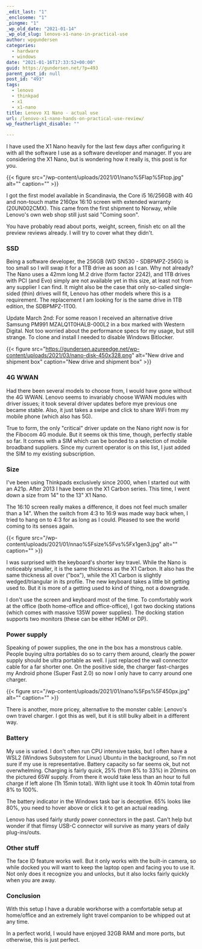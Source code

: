 ```yaml
---
_edit_last: "1"
_encloseme: "1"
_pingme: "1"
_wp_old_date: "2021-01-14"
_wp_old_slug: lenovo-x1-nano-in-practical-use
author: wpgundersen
categories:
  - hardware
  - windows
date: "2021-01-16T17:33:52+00:00"
guid: https://gundersen.net/?p=493
parent_post_id: null
post_id: "493"
tags:
  - lenovo
  - thinkpad
  - x1
  - x1-nano
title: Lenovo X1 Nano - actual use
url: /lenovo-x1-nano-hands-on-practical-use-review/
wp_featherlight_disable: ""

---
```

I have used the X1 Nano heavily for the last few days after configuring it with all the software I use as a software developer and manager. If you are considering the X1 Nano, but is wondering how it really is, this post is for you.

{{< figure src="/wp-content/uploads/2021/01/nano%5Flap%5Ftop.jpg" alt="" caption="" >}}

I got the first model available in Scandinavia, the Core i5 16/256GB with 4G and non-touch matte 2160px 16:10 screen with extended warranty (20UN002CMX). This came from the first shipment to Norway, while Lenovo's own web shop still just said "Coming soon".

You have probably read about ports, weight, screen, finish etc on all the preview reviews already. I will try to cover what they didn't.

### SSD

Being a software developer, the 256GB (WD SN530 - SDBPMPZ-256G) is too small so I will swap it for a 1TB drive as soon as I can. Why not already? The Nano uses a 42mm long M.2 drive (form factor 2242), and 1TB drives with PCI (and Evo) simply are not available yet in this size, at least not from any supplier I can find. It might also be the case that only so-called single-sided (thin) drives will fit, Lenovo has other models where this is a requirement. The replacement I am looking for is the same drive in 1TB edition, the SDBPMPZ-1T00.

Update March 2nd: For some reason I received an alternative drive Samsung PM991 MZALQ1T0HALB-000L2 in a box marked with Western Digital. Not too worried about the performance specs for my usage, but still strange. To clone and install I needed to disable Windows Bitlocker.

{{< figure src="https://gundersen.azureedge.net/wp-content/uploads/2021/03/nano-disk-450x328.png" alt="New drive and shipment box" caption="New drive and shipment box" >}}

### 4G WWAN

Had there been several models to choose from, I would have gone without the 4G WWAN. Lenovo seems to invariably choose WWAN modules with driver issues; it took several driver updates before mye previous one became stable. Also, it just takes a swipe and click to share WiFi from my mobile phone (which also has 5G).

True to form, the only "critical" driver update on the Nano right now is for the Fibocom 4G module. But it seems ok this time, though, perfectly stable so far. It comes with a SIM which can be bonded to a selection of mobile broadband suppliers. Since my current operator is on this list, I just added the SIM to my existing subscription.

### Size

I've been using Thinkpads exclusively since 2000, when I started out with an A21p. After 2013 I have been on the X1 Carbon series. This time, I went down a size from 14" to the 13" X1 Nano.

The 16:10 screen really makes a difference, it does not feel much smaller than a 14". When the switch from 4:3 to 16:9 was made way back when, I tried to hang on to 4:3 for as long as I could. Pleased to see the world coming to its senses again.

{{< figure src="/wp-content/uploads/2021/01/nnao%5Fsize%5Fvs%5Fx1gen3.jpg" alt="" caption="" >}}

I was surprised with the keyboard's shorter key travel. While the Nano is noticeably smaller, it is the same thickness as the X1 Carbon. It also has the same thickness all over ("box"), while the X1 Carbon is slightly wedged/triangular in its profile. The new keyboard takes a little bit getting used to. But it is more of a getting used to kind of thing, not a downgrade.

I don't use the screen and keyboard most of the time. To comfortably work at the office (both home-office and office-office), I got two docking stations (which comes with massive 135W power supplies). The docking station supports two monitors (these can be either HDMI or DP).

### Power supply

Speaking of power supplies, the one in the box has a monstrous cable. People buying ultra portables do so to carry them around, clearly the power supply should be ultra portable as well. I just replaced the wall connector cable for a far shorter one. On the positive side, the charger fast-charges my Android phone (Super Fast 2.0) so now I only have to carry around one charger.

{{< figure src="/wp-content/uploads/2021/01/nano%5Fps%5F450px.jpg" alt="" caption="" >}}

There is another, more pricey, alternative to the monster cable: Lenovo's own travel charger. I got this as well, but it is still bulky albeit in a different way.

### Battery

My use is varied. I don't often run CPU intensive tasks, but I often have a WSL2 (Windows Subsystem for Linux) Ubuntu in the background, so I'm not sure if my use is representative. Battery capacity so far seems ok, but not overwhelming. Charging is fairly quick, 25% (from 8% to 33%) in 20mins on the pictured 65W supply. From there it would take less than an hour to full charge if left alone (1h 15min total). With light use it took 1h 40min total from 8% to 100%.

The battery indicator in the Windows task bar is deceptive. 65% looks like 80%, you need to hover above or click it to get an actual reading.

Lenovo has used fairly sturdy power connectors in the past. Can't help but wonder if that flimsy USB-C connector will survive as many years of daily plug-ins/outs.

### Other stuff

The face ID feature works well. But it only works with the built-in camera, so while docked you will want to keep the laptop open and facing you to use it. Not only does it recognize you and unlocks, but it also locks fairly quickly when you are away.

### Conclusion

With this setup I have a durable workhorse with a comfortable setup at home/office and an extremely light travel companion to be whipped out at any time.

In a perfect world, I would have enjoyed 32GB RAM and more ports, but otherwise, this is just perfect.

